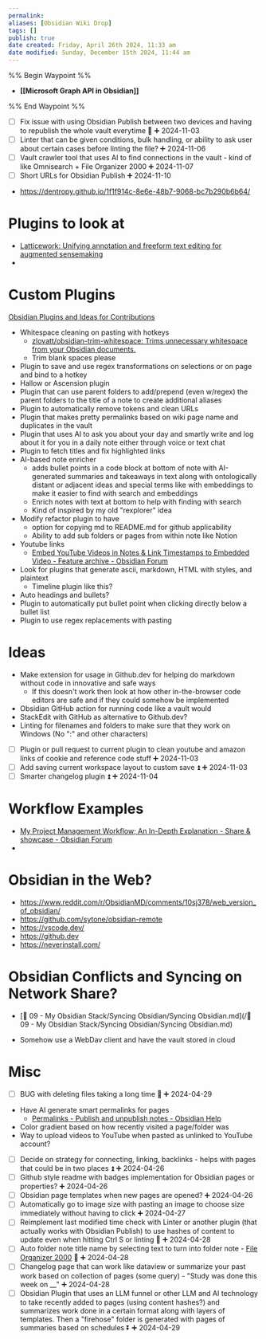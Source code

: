 ```yaml
---
permalink:
aliases: [Obsidian Wiki Drop]
tags: []
publish: true
date created: Friday, April 26th 2024, 11:33 am
date modified: Sunday, December 15th 2024, 11:44 am
---
```


%% Begin Waypoint %%
- **[[Microsoft Graph API in Obsidian]]**

%% End Waypoint %%

- [ ] Fix issue with using Obsidian Publish between two devices and having to republish the whole vault everytime 🔺 ➕ 2024-11-03
- [ ] Linter that can be given conditions, bulk handling, or ability to ask user about certain cases before linting the file? ➕ 2024-11-06
- [ ] Vault crawler tool that uses AI to find connections in the vault - kind of like Omnisearch + File Organizer 2000 ➕ 2024-11-07
- [ ] Short URLs for Obsidian Publish ➕ 2024-11-10

- https://dentropy.github.io/1f1f914c-8e6e-48b7-9068-bc7b290b6b64/

# Plugins to look at 

- [Latticework: Unifying annotation and freeform text editing for augmented sensemaking](https://www.matthewsiu.com/Latticework)
- 

# Custom Plugins

[Obsidian Plugins and Ideas for Contributions](../Contributable%20Obsidian%20Wiki/Obsidian%20Plugins%20and%20Ideas%20for%20Contributions/Obsidian%20Plugins%20and%20Ideas%20for%20Contributions.md)

- Whitespace cleaning on pasting with hotkeys
	- [zlovatt/obsidian-trim-whitespace: Trims unnecessary whitespace from your Obsidian documents.](https://github.com/zlovatt/obsidian-trim-whitespace)
	- Trim blank spaces please
- Plugin to save and use regex transformations on selections or on page and bind to a hotkey
- Hallow or Ascension plugin
- Plugin that can use parent folders to add/prepend (even w/regex) the parent folders to the title of a note to create additional aliases
- Plugin to automatically remove tokens and clean URLs
- Plugin that makes pretty permalinks based on wiki page name and duplicates in the vault
- Plugin that uses AI to ask you about your day and smartly write and log about it for you in a daily note either through voice or text chat
- Plugin to fetch titles and fix highlighted links
- AI-based note enricher 
	- adds bullet points in a code block at bottom of note with AI-generated summaries and takeaways in text along with ontologically distant or adjacent ideas and special terms like with embeddings to make it easier to find with search and embeddings
	- Enrich notes with text at bottom to help with finding with search
	- Kind of inspired by my old "rexplorer" idea
- Modify refactor plugin to have 
	- option for copying md to README.md for github applicability
	- Ability to add sub folders or pages from within note like Notion
- Youtube links
	- [Embed YouTube Videos in Notes & Link Timestamps to Embedded Video - Feature archive - Obsidian Forum](https://forum.obsidian.md/t/embed-youtube-videos-in-notes-link-timestamps-to-embedded-video/36779/4) 
- Look for plugins that generate ascii, markdown, HTML with styles, and plaintext
	- Timeline plugin like this?
- Auto headings and bullets?
- Plugin to automatically put bullet point when clicking directly below a bullet list
- Plugin to use regex replacements with pasting

# Ideas

- Make extension for usage in Github.dev for helping do markdown without code in innovative and safe ways
  - If this doesn't work then look at how other in-the-browser code editors are safe and if they could somehow be implemented
- Obsidian GitHub action for running code like a vault would
- StackEdit with GitHub as alternative to Github.dev?
- Linting for filenames and folders to make sure that they work on Windows (No ":" and other characters)
- [ ] Plugin or pull request to current plugin to clean youtube and amazon links of cookie and reference code stuff ➕ 2024-11-03 
- [ ] Add saving current workspace layout to custom save ⏫ ➕ 2024-11-03
- [ ] Smarter changelog plugin ⏫ ➕ 2024-11-04

# Workflow Examples

- [My Project Management Workflow; An In-Depth Explanation - Share & showcase - Obsidian Forum](https://forum.obsidian.md/t/my-project-management-workflow-an-in-depth-explanation/82508)
- 

# Obsidian in the Web?

- https://www.reddit.com/r/ObsidianMD/comments/10sj378/web_version_of_obsidian/
- https://github.com/sytone/obsidian-remote
- https://vscode.dev/
- https://github.dev
- https://neverinstall.com/

# Obsidian Conflicts and Syncing on Network Share?

- [📁 09 - My Obsidian Stack/Syncing Obsidian/Syncing Obsidian.md](/📁 09 - My Obsidian Stack/Syncing Obsidian/Syncing Obsidian.md)

- Somehow use a WebDav client and have the vault stored in cloud

# Misc

- [ ] BUG with deleting files taking a long time 🔺 ➕ 2024-04-29
- Have AI generate smart permalinks for pages
	- [Permalinks - Publish and unpublish notes - Obsidian Help](https://help.obsidian.md/Obsidian+Publish/Publish+and+unpublish+notes#Permalinks)
- Color gradient based on how recently visited a page/folder was
- Way to upload videos to YouTube when pasted as unlinked to YouTube account?
- [ ] Decide on strategy for connecting, linking, backlinks - helps with pages that could be in two places ⏫ ➕ 2024-04-26
- [ ] Github style readme with badges implementation for Obsidian pages or properties? ➕ 2024-04-26
- [ ] Obsidian page templates when new pages are opened? ➕ 2024-04-26
- [ ] Automatically go to image size with pasting an image to choose size immediately without having to click ➕ 2024-04-27
- [ ] Reimplement last modified time check with Linter or another plugin (that actually works with Obsidian Publish) to use hashes of content to update even when hitting Ctrl S or linting 🔽 ➕ 2024-04-28
- [ ] Auto folder note title name by selecting text to turn into folder note - [File Organizer 2000](../Auto%20-%20Tagging,%20Linking,%20Dropzones%20&%20Organizers/File%20Organizer%202000/File%20Organizer%202000.md) 🔽 ➕ 2024-04-28
- [ ] Changelog page that can work like dataview or summarize your past work based on collection of pages (some query) - "Study was done this week on __" ➕ 2024-04-28
- [ ] Obsidian Plugin that uses an LLM funnel or other LLM and AI technology to take recently added to pages (using content hashes?) and summarizes work done in a certain format along with layers of templates.  Then a "firehose" folder is generated with pages of summaries based on schedules ⏬ ➕ 2024-04-29